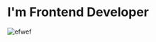 # I'm Frontend Developer

![efwef](https://camo.githubusercontent.com/4bdada7758b6ef0b914646c4a562af48a15adf000d7cd15dff7341b0849891af/68747470733a2f2f626c6f672d636d732e776f726b696669742e636f6d2f77702d636f6e74656e742f75706c6f6164732f323032312f30312f305f4b32574c4d5445784c79696461374f522e676966)

